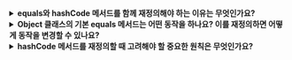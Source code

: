 
<details>
  <summary><strong>equals와 hashCode 메서드를 함께 재정의해야 하는 이유는 무엇인가요?</strong></summary>

  equals와 hashCode 메서드는 자바에서 객체의 논리적 동등성을 비교하는 데 중요한 역할을 합니다.  
  특히, HashSet, HashMap 같은 컬렉션은 내부적으로 해싱을 사용해 객체를 관리합니다.  
  hashCode는 객체의 해시코드를 반환하며, 동일한 해시코드를 가진 객체만 equals 메서드로 추가적인 비교를 합니다.  
  만약 equals만 재정의하고 hashCode를 재정의하지 않으면, 같은 논리적 동등성을 가진 객체라도 해시코드가 다르게 계산되어, 중복 객체가 컬렉션에 추가되는 문제가 발생합니다.  
  따라서, 두 메서드는 항상 함께 재정의하여 논리적 동등성을 일관되게 유지해야 합니다.

</details>

<details>
  <summary><strong>Object 클래스의 기본 equals 메서드는 어떤 동작을 하나요? 이를 재정의하면 어떻게 동작을 변경할 수 있나요?</strong></summary>

  Object 클래스의 기본 equals 메서드는 두 객체의 참조값(주소값)을 비교합니다.  
  즉, this == obj와 같은 동작을 수행하여, 같은 메모리 주소를 가리키는 객체만 동일하다고 판단합니다.
  그러나, 객체의 상태나 값을 기준으로 동등성을 판단하려면 equals 메서드를 재정의해야 합니다.
  예를 들어, Person 클래스에서 id라는 필드를 기준으로 동등성을 판단하려면 다음과 같이 equals를 재정의합니다.
  ```java
  @Override
  public boolean equals(Object obj) {
      if (obj instanceof Person) {
          return this.id == ((Person) obj).id;
      }
      return false;
  }
  ```
  이렇게 하면, 서로 다른 객체라도 id가 같으면 equals 메서드는 true를 반환합니다.
</details>

<details>
  <summary><strong>hashCode 메서드를 재정의할 때 고려해야 할 중요한 원칙은 무엇인가요?</strong></summary>

  1. **같은 객체라면 동일한 해시코드를 반환해야 합니다.**  
    즉, equals가 true를 반환하는 두 객체는 반드시 같은 hashCode를 반환해야 합니다.  
    이를 위반하면, 해시 기반 컬렉션에서 예기치 않은 동작이 발생할 수 있습니다.
  2. **서로 다른 객체는 가능하면 다른 해시코드를 반환해야 합니다.**  
    서로 다른 객체의 해시코드가 같을 수는 있지만, 이를 최소화하면 성능에 유리합니다. 
  3. **불변성을 유지해야 합니다.**  
    hashCode는 객체의 상태가 변하지 않는 한 항상 동일한 값을 반환해야 합니다.  
    이를 위해 불변 필드만을 사용해 해시코드를 생성하는 것이 좋습니다.
</details>